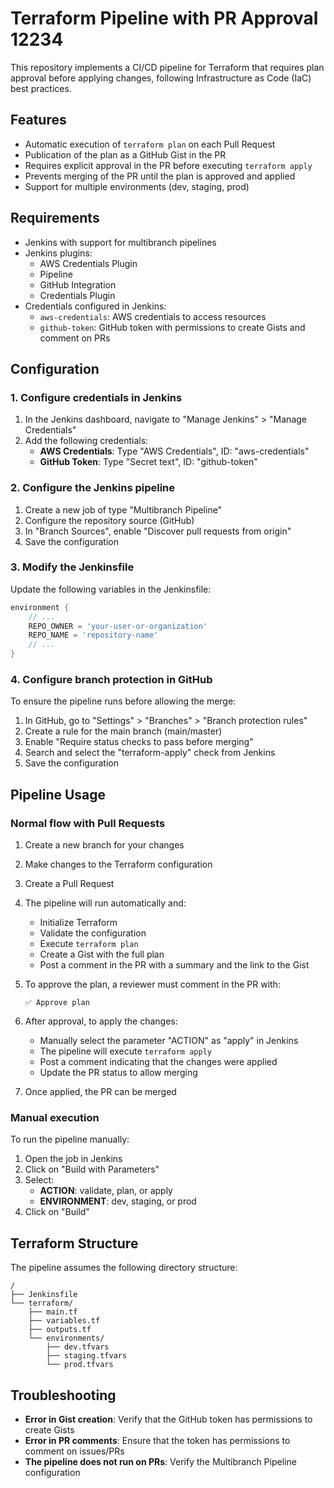 # Terraform Pipeline with PR Approval 12234

This repository implements a CI/CD pipeline for Terraform that requires plan approval before applying changes, following Infrastructure as Code (IaC) best practices.

## Features

- Automatic execution of `terraform plan` on each Pull Request
- Publication of the plan as a GitHub Gist in the PR
- Requires explicit approval in the PR before executing `terraform apply`
- Prevents merging of the PR until the plan is approved and applied
- Support for multiple environments (dev, staging, prod)

## Requirements

- Jenkins with support for multibranch pipelines
- Jenkins plugins:
  - AWS Credentials Plugin
  - Pipeline
  - GitHub Integration
  - Credentials Plugin
- Credentials configured in Jenkins:
  - `aws-credentials`: AWS credentials to access resources
  - `github-token`: GitHub token with permissions to create Gists and comment on PRs

## Configuration

### 1. Configure credentials in Jenkins

1. In the Jenkins dashboard, navigate to "Manage Jenkins" > "Manage Credentials"
2. Add the following credentials:
   - **AWS Credentials**: Type "AWS Credentials", ID: "aws-credentials"
   - **GitHub Token**: Type "Secret text", ID: "github-token"

### 2. Configure the Jenkins pipeline

1. Create a new job of type "Multibranch Pipeline"
2. Configure the repository source (GitHub)
3. In "Branch Sources", enable "Discover pull requests from origin"
4. Save the configuration

### 3. Modify the Jenkinsfile

Update the following variables in the Jenkinsfile:

```groovy
environment {
    // ...
    REPO_OWNER = 'your-user-or-organization'
    REPO_NAME = 'repository-name'
    // ...
}
```

### 4. Configure branch protection in GitHub

To ensure the pipeline runs before allowing the merge:

1. In GitHub, go to "Settings" > "Branches" > "Branch protection rules"
2. Create a rule for the main branch (main/master)
3. Enable "Require status checks to pass before merging"
4. Search and select the "terraform-apply" check from Jenkins
5. Save the configuration

## Pipeline Usage

### Normal flow with Pull Requests

1. Create a new branch for your changes
2. Make changes to the Terraform configuration
3. Create a Pull Request
4. The pipeline will run automatically and:
   - Initialize Terraform
   - Validate the configuration
   - Execute `terraform plan`
   - Create a Gist with the full plan
   - Post a comment in the PR with a summary and the link to the Gist

5. To approve the plan, a reviewer must comment in the PR with:
   ```
   ✅ Approve plan
   ```

6. After approval, to apply the changes:
   - Manually select the parameter "ACTION" as "apply" in Jenkins
   - The pipeline will execute `terraform apply`
   - Post a comment indicating that the changes were applied
   - Update the PR status to allow merging

7. Once applied, the PR can be merged

### Manual execution

To run the pipeline manually:

1. Open the job in Jenkins
2. Click on "Build with Parameters"
3. Select:
   - **ACTION**: validate, plan, or apply
   - **ENVIRONMENT**: dev, staging, or prod
4. Click on "Build"

## Terraform Structure

The pipeline assumes the following directory structure:

```
/
├── Jenkinsfile
└── terraform/
    ├── main.tf
    ├── variables.tf
    ├── outputs.tf
    └── environments/
        ├── dev.tfvars
        ├── staging.tfvars
        └── prod.tfvars
```

## Troubleshooting

- **Error in Gist creation**: Verify that the GitHub token has permissions to create Gists
- **Error in PR comments**: Ensure that the token has permissions to comment on issues/PRs
- **The pipeline does not run on PRs**: Verify the Multibranch Pipeline configuration 